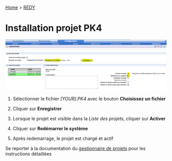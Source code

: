 
[Home](../sitemap.md) > [REDY](index.md)

# Installation projet PK4

![Tooltip liaison librairie](assets/install_2.png)

1. Sélectionner le fichier _[YOUR].PK4_ avec le bouton **Choisissez un fichier**

2. Cliquer sur **Enregistrer**

3. Lorsque le projet est visible dans la *Liste des projets*, cliquer sur **Activer**

4. Cliquer sur **Redémarrer le système**

5. Après redemarrage, le projet est chargé et actif

Se reporter à la documentation du [gestionnaire de projets](http://www.wit.fr/?page_id=14117&download-info=gestion-de-projets-redy-faq-71) pour les instructions détaillées